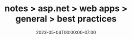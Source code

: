 ---
title: "notes > asp.net > web apps > general > best practices"
date: 2023-05-04T00:00:00-07:00
draft: true
---